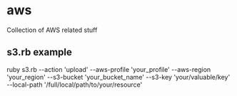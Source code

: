 # aws
Collection of AWS related stuff

## s3.rb example
ruby s3.rb --action 'upload' --aws-profile 'your_profile' --aws-region 'your_region' --s3-bucket 'your_bucket_name' --s3-key 'your/valuable/key' --local-path '/full/local/path/to/your/resource'
